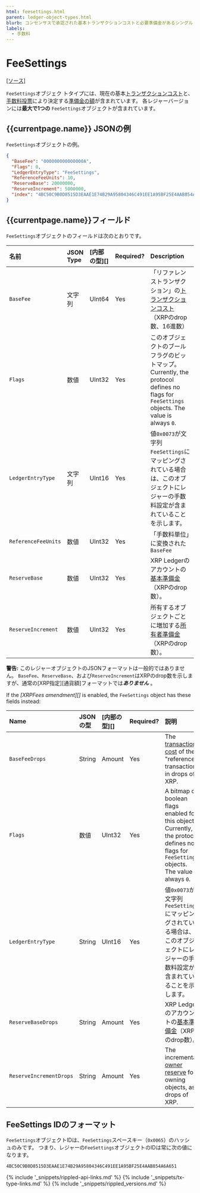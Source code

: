 ```yaml
---
html: feesettings.html
parent: ledger-object-types.html
blurb: コンセンサスで承認された基本トランザクションコストと必要準備金があるシングルトンオブジェクトです。
labels:
  - 手数料
---
```


# FeeSettings
[[ソース]](https://github.com/ripple/rippled/blob/master/src/ripple/protocol/impl/LedgerFormats.cpp#L115-L120 "Source")

`FeeSettings`オブジェク トタイプには、現在の基本[トランザクションコスト](transaction-cost.html)と、[手数料投票](fee-voting.html)により決定する[準備金の額](reserves.html)が含まれています。 各レジャーバージョンには**最大で1つの** `FeeSettings`オブジェクトが含まれています。

## {{currentpage.name}} JSONの例

`FeeSettings`オブジェクトの例。

```json
{
  "BaseFee": "000000000000000A",
  "Flags": 0,
  "LedgerEntryType": "FeeSettings",
  "ReferenceFeeUnits": 10,
  "ReserveBase": 20000000,
  "ReserveIncrement": 5000000,
  "index": "4BC50C9B0D8515D3EAAE1E74B29A95804346C491EE1A95BF25E4AAB854A6A651"
}
```

## {{currentpage.name}}フィールド

`FeeSettings`オブジェクトのフィールドは次のとおりです。

| 名前                  | JSON Type | \[内部の型\]\[\] | Required? | Description                                                                                                          |
|:------------------- |:--------- |:------------ |:--------- |:-------------------------------------------------------------------------------------------------------------------- |
| `BaseFee`           | 文字列       | UInt64       | Yes       | 「リファレンストランザクション」の[トランザクションコスト](transaction-cost.html)（XRPのdrop数、16進数）                                                |
| `Flags`             | 数値        | UInt32       | Yes       | このオブジェクトのブールフラグのビットマップ。 Currently, the protocol defines no flags for `FeeSettings` objects. The value is always `0`. |
| `LedgerEntryType`   | 文字列       | UInt16       | Yes       | 値`0x0073`が文字列`FeeSettings`にマッピングされている場合は、このオブジェクトにレジャーの手数料設定が含まれていることを示します。                                          |
| `ReferenceFeeUnits` | 数値        | UInt32       | Yes       | 「手数料単位」に変換された`BaseFee`                                                                                               |
| `ReserveBase`       | 数値        | UInt32       | Yes       | XRP Ledgerのアカウントの[基本準備金](reserves.html#基本準備金と所有者準備金)（XRPのdrop数）。                                                     |
| `ReserveIncrement`  | 数値        | UInt32       | Yes       | 所有するオブジェクトごとに増加する[所有者準備金](reserves.html#基本準備金と所有者準備金)（XRPのdrop数）。                                                    |

**警告:** このレジャーオブジェクトのJSONフォーマットは一般的ではありません。 `BaseFee`、`ReserveBase`、および`ReserveIncrement`はXRPのdrop数を示しますが、通常の\[XRP指定\]\[通貨額\]フォーマットでは***ありません*** 。


If the _\[XRPFees amendment\]\[\]_ is enabled, the `FeeSettings` object has these fields instead:

| Name                    | JSONの型 | \[内部の型\]\[\] | Required? | 説明                                                                                                                                              |
|:----------------------- |:------ |:------------ |:--------- |:----------------------------------------------------------------------------------------------------------------------------------------------- |
| `BaseFeeDrops`          | String | Amount       | Yes       | The [transaction cost](transaction-cost.html) of the "reference transaction" in drops of XRP.                                                   |
| `Flags`                 | 数値     | UInt32       | Yes       | A bitmap of boolean flags enabled for this object. Currently, the protocol defines no flags for `FeeSettings` objects. The value is always `0`. |
| `LedgerEntryType`       | String | UInt16       | Yes       | 値`0x0073`が文字列`FeeSettings`にマッピングされている場合は、このオブジェクトにレジャーの手数料設定が含まれていることを示します。                                                                     |
| `ReserveBaseDrops`      | String | Amount       | Yes       | XRP Ledgerのアカウントの[基本準備金](reserves.html#基本準備金と所有者準備金)（XRPのdrop数）。                                                                                |
| `ReserveIncrementDrops` | String | Amount       | Yes       | The incremental [owner reserve](reserves.html#base-reserve-and-owner-reserve) for owning objects, as drops of XRP.                              |


## FeeSettings IDのフォーマット

`FeeSettings`オブジェクトIDは、`FeeSettings`スペースキー（`0x0065`）のハッシュのみです。 つまり、レジャーの`FeeSettings`オブジェクトのIDは常に次の値になります。

```
4BC50C9B0D8515D3EAAE1E74B29A95804346C491EE1A95BF25E4AAB854A6A651
```


<!--{# common link defs #}-->
{% include '_snippets/rippled-api-links.md' %}
{% include '_snippets/tx-type-links.md' %}
{% include '_snippets/rippled_versions.md' %}
